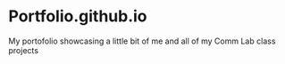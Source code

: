 # Portfolio.github.io
My portofolio showcasing a little bit of me and all of my Comm Lab class projects
